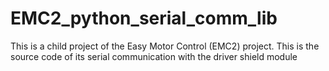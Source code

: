 # EMC2_python_serial_comm_lib
This is a child project of the Easy Motor Control (EMC2) project. This is the source code of its serial communication with the driver shield module
